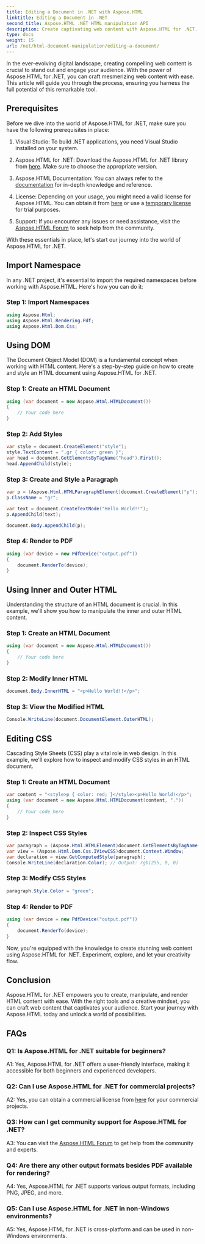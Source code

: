```yaml
---
title: Editing a Document in .NET with Aspose.HTML
linktitle: Editing a Document in .NET
second_title: Aspose.HTML .NET HTML manipulation API
description: Create captivating web content with Aspose.HTML for .NET. Learn how to manipulate HTML, CSS, and more.
type: docs
weight: 15
url: /net/html-document-manipulation/editing-a-document/
---
```


In the ever-evolving digital landscape, creating compelling web content is crucial to stand out and engage your audience. With the power of Aspose.HTML for .NET, you can craft mesmerizing web content with ease. This article will guide you through the process, ensuring you harness the full potential of this remarkable tool.

## Prerequisites

Before we dive into the world of Aspose.HTML for .NET, make sure you have the following prerequisites in place:

1. Visual Studio: To build .NET applications, you need Visual Studio installed on your system.

2. Aspose.HTML for .NET: Download the Aspose.HTML for .NET library from [here](https://releases.aspose.com/html/net/). Make sure to choose the appropriate version.

3. Aspose.HTML Documentation: You can always refer to the [documentation](https://reference.aspose.com/html/net/) for in-depth knowledge and reference.

4. License: Depending on your usage, you might need a valid license for Aspose.HTML. You can obtain it from [here](https://purchase.aspose.com/buy) or use a [temporary license](https://purchase.aspose.com/temporary-license/) for trial purposes.

5. Support: If you encounter any issues or need assistance, visit the [Aspose.HTML Forum](https://forum.aspose.com/) to seek help from the community.

With these essentials in place, let's start our journey into the world of Aspose.HTML for .NET.

## Import Namespace

In any .NET project, it's essential to import the required namespaces before working with Aspose.HTML. Here's how you can do it:

### Step 1: Import Namespaces

```csharp
using Aspose.Html;
using Aspose.Html.Rendering.Pdf;
using Aspose.Html.Dom.Css;
```

## Using DOM

The Document Object Model (DOM) is a fundamental concept when working with HTML content. Here's a step-by-step guide on how to create and style an HTML document using Aspose.HTML for .NET.

### Step 1: Create an HTML Document

```csharp
using (var document = new Aspose.Html.HTMLDocument())
{
    // Your code here
}
```

### Step 2: Add Styles

```csharp
var style = document.CreateElement("style");
style.TextContent = ".gr { color: green }";
var head = document.GetElementsByTagName("head").First();
head.AppendChild(style);
```

### Step 3: Create and Style a Paragraph

```csharp
var p = (Aspose.Html.HTMLParagraphElement)document.CreateElement("p");
p.ClassName = "gr";

var text = document.CreateTextNode("Hello World!!");
p.AppendChild(text);

document.Body.AppendChild(p);
```

### Step 4: Render to PDF

```csharp
using (var device = new PdfDevice("output.pdf"))
{
    document.RenderTo(device);
}
```

## Using Inner and Outer HTML

Understanding the structure of an HTML document is crucial. In this example, we'll show you how to manipulate the inner and outer HTML content.

### Step 1: Create an HTML Document

```csharp
using (var document = new Aspose.Html.HTMLDocument())
{
    // Your code here
}
```

### Step 2: Modify Inner HTML

```csharp
document.Body.InnerHTML = "<p>Hello World!!</p>";
```

### Step 3: View the Modified HTML

```csharp
Console.WriteLine(document.DocumentElement.OuterHTML);
```

## Editing CSS

Cascading Style Sheets (CSS) play a vital role in web design. In this example, we'll explore how to inspect and modify CSS styles in an HTML document.

### Step 1: Create an HTML Document

```csharp
var content = "<style>p { color: red; }</style><p>Hello World!</p>";
using (var document = new Aspose.Html.HTMLDocument(content, "."))
{
    // Your code here
}
```

### Step 2: Inspect CSS Styles

```csharp
var paragraph = (Aspose.Html.HTMLElement)document.GetElementsByTagName("p").First();
var view = (Aspose.Html.Dom.Css.IViewCSS)document.Context.Window;
var declaration = view.GetComputedStyle(paragraph);
Console.WriteLine(declaration.Color); // Output: rgb(255, 0, 0)
```

### Step 3: Modify CSS Styles

```csharp
paragraph.Style.Color = "green";
```

### Step 4: Render to PDF

```csharp
using (var device = new PdfDevice("output.pdf"))
{
    document.RenderTo(device);
}
```

Now, you're equipped with the knowledge to create stunning web content using Aspose.HTML for .NET. Experiment, explore, and let your creativity flow.

## Conclusion

Aspose.HTML for .NET empowers you to create, manipulate, and render HTML content with ease. With the right tools and a creative mindset, you can craft web content that captivates your audience. Start your journey with Aspose.HTML today and unlock a world of possibilities.

## FAQs

### Q1: Is Aspose.HTML for .NET suitable for beginners?

A1: Yes, Aspose.HTML for .NET offers a user-friendly interface, making it accessible for both beginners and experienced developers.

### Q2: Can I use Aspose.HTML for .NET for commercial projects?

A2: Yes, you can obtain a commercial license from [here](https://purchase.aspose.com/buy) for your commercial projects.

### Q3: How can I get community support for Aspose.HTML for .NET?

A3: You can visit the [Aspose.HTML Forum](https://forum.aspose.com/) to get help from the community and experts.

### Q4: Are there any other output formats besides PDF available for rendering?

A4: Yes, Aspose.HTML for .NET supports various output formats, including PNG, JPEG, and more.

### Q5: Can I use Aspose.HTML for .NET in non-Windows environments?

A5: Yes, Aspose.HTML for .NET is cross-platform and can be used in non-Windows environments.
